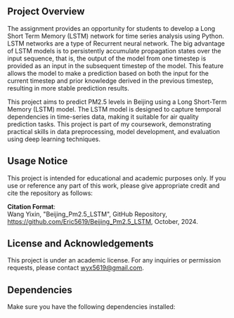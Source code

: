 ## Project Overview
The assignment provides an opportunity for students to develop a Long Short Term
Memory (LSTM) network for time series analysis using Python. LSTM networks are
a type of Recurrent neural network. The big advantage of LSTM models is to
persistently accumulate propagation states over the input sequence, that is, the output
of the model from one timestep is provided as an input in the subsequent timestep of
the model. This feature allows the model to make a prediction based on both the input
for the current timestep and prior knowledge derived in the previous timestep,
resulting in more stable prediction results.

This project aims to predict PM2.5 levels in Beijing using a Long Short-Term Memory (LSTM) model. The LSTM model is designed to capture temporal dependencies in time-series data, making it suitable for air quality prediction tasks. This project is part of my coursework, demonstrating practical skills in data preprocessing, model development, and evaluation using deep learning techniques.

## Usage Notice
This project is intended for educational and academic purposes only. If you use or reference any part of this work, please give appropriate credit and cite the repository as follows:

**Citation Format**:  
Wang Yixin, "Beijing_Pm2.5_LSTM", GitHub Repository, https://github.com/Eric5619/Beijing_Pm2.5_LSTM, October, 2024.

## License and Acknowledgements
This project is under an academic license. For any inquiries or permission requests, please contact wyx5619@gmail.com.

## Dependencies
Make sure you have the following dependencies installed:
